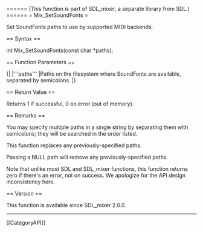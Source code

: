====== (This function is part of SDL_mixer, a separate library from SDL.) ======
= Mix_SetSoundFonts =

Set SoundFonts paths to use by supported MIDI backends.

== Syntax ==

<syntaxhighlight lang='c'>
int Mix_SetSoundFonts(const char *paths);
</syntaxhighlight>

== Function Parameters ==

{|
|'''paths'''
|Paths on the filesystem where SoundFonts are available, separated by semicolons.
|}

== Return Value ==

Returns 1 if successful, 0 on error (out of memory).

== Remarks ==

You may specify multiple paths in a single string by separating them with
semicolons; they will be searched in the order listed.

This function replaces any previously-specified paths.

Passing a NULL path will remove any previously-specified paths.

Note that unlike most SDL and SDL_mixer functions, this function returns
zero if there's an error, not on success. We apologize for the API design
inconsistency here.

== Version ==

This function is available since SDL_mixer 2.0.0.

----
[[CategoryAPI]]



